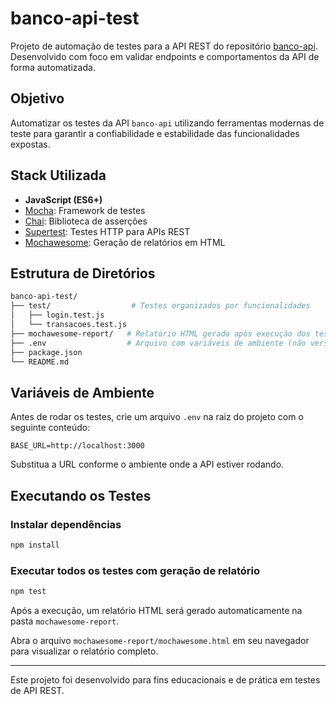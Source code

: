# banco-api-test

Projeto de automação de testes para a API REST do repositório [banco-api](https://github.com/juliodelimas/banco-api).  
Desenvolvido com foco em validar endpoints e comportamentos da API de forma automatizada.

## Objetivo

Automatizar os testes da API `banco-api` utilizando ferramentas modernas de teste para garantir a confiabilidade e estabilidade das funcionalidades expostas.

## Stack Utilizada

- **JavaScript (ES6+)**
- [Mocha](https://mochajs.org/): Framework de testes
- [Chai](https://www.chaijs.com/): Biblioteca de asserções
- [Supertest](https://www.npmjs.com/package/supertest): Testes HTTP para APIs REST
- [Mochawesome](https://www.npmjs.com/package/mochawesome): Geração de relatórios em HTML

## Estrutura de Diretórios

```bash
banco-api-test/
├── test/                  # Testes organizados por funcionalidades
│   ├── login.test.js
│   └── transacoes.test.js
├── mochawesome-report/   # Relatório HTML gerado após execução dos testes
├── .env                  # Arquivo com variáveis de ambiente (não versionado)
├── package.json
└── README.md
```

## Variáveis de Ambiente

Antes de rodar os testes, crie um arquivo `.env` na raiz do projeto com o seguinte conteúdo:

```
BASE_URL=http://localhost:3000
```

Substitua a URL conforme o ambiente onde a API estiver rodando.

## Executando os Testes

### Instalar dependências
```bash
npm install
```

### Executar todos os testes com geração de relatório
```bash
npm test
```

Após a execução, um relatório HTML será gerado automaticamente na pasta `mochawesome-report`.

Abra o arquivo `mochawesome-report/mochawesome.html` em seu navegador para visualizar o relatório completo.


---

Este projeto foi desenvolvido para fins educacionais e de prática em testes de API REST.
